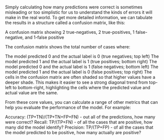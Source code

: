Simply calculating how many predictions were correct is sometimes misleading or too simplistic for us to understand the kinds of errors it will make in the real world. To get more detailed information, we can tabulate the results in a structure called a confusion matrix, like this:

A confusion matrix showing 2 true-negatives, 2 true-positives, 1 false-negative, and 1-false positive

The confusion matrix shows the total number of cases where:

The model predicted 0 and the actual label is 0 (true negatives; top left)
The model predicted 1 and the actual label is 1 (true positives; bottom right)
The model predicted 0 and the actual label is 1 (false negatives; bottom left)
The model predicted 1 and the actual label is 0 (false positives; top right)
The cells in the confusion matrix are often shaded so that higher values have a deeper shade. This makes it easier to see a strong diagonal trend from top-left to bottom-right, highlighting the cells where the predicted value and actual value are the same.

From these core values, you can calculate a range of other metrics that can help you evaluate the performance of the model. For example:

Accuracy: (TP+TN)/(TP+TN+FP+FN) - out all of the predictions, how many were correct?
Recall: TP/(TP+FN) - of all the cases that are positive, how many did the model identify?
Precision: TP/(TP+FP) - of all the cases that the model predicted to be positive, how many actually are positive?